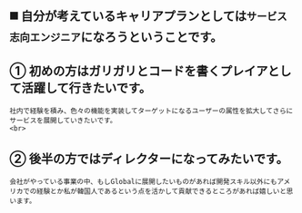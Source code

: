   ## ◼️ 自分が考えているキャリアプランとしては`サービス志向エンジニア`になろうということです。  

  ## ① 初めの方はガリガリとコードを書くプレイアとして活躍して行きたいです。   
    社内で経験を積み、色々の機能を実装してターゲットになるユーザーの属性を拡大してさらにサービスを展開していきたいです。  
    <br>  
  ## ② 後半の方ではディレクターになってみたいです。  
    会社がやっている事業の中、もしGlobalに展開したいものがあれば開発スキル以外にもアメリカでの経験とか私が韓国人であるという点を活かして貢献できるところがあれば嬉しいと思います。  
